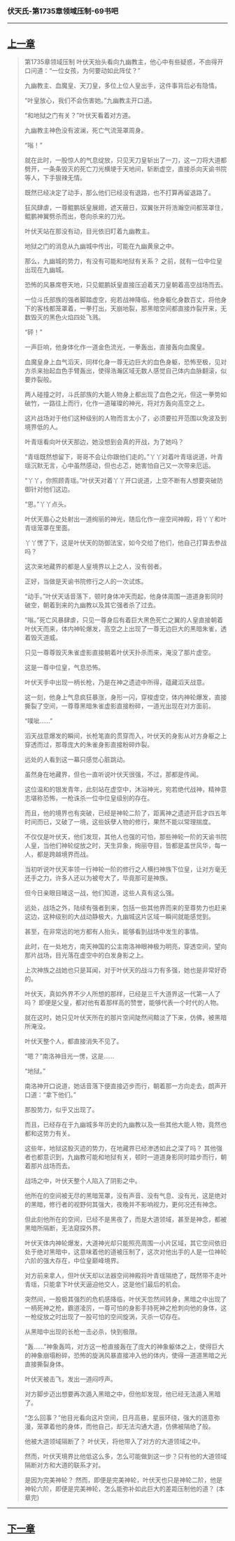 ### 伏天氏-第1735章领域压制-69书吧

--------
[上一章](./47a8cea96b815f0e8dc3c02f3dcfadce.md)
--------


>
>
>
>第1735章领域压制
>叶伏天抬头看向九幽教主，他心中有些疑惑，不由得开口问道：“一位女孩，为何要动如此阵仗？”
>
>九幽教主、血魔皇、天刀皇，多位上位人皇出手，这件事背后必有隐情。
>
>“叶皇放心，我们不会伤害她。”九幽教主开口道。
>
>“和地狱之门有关？”叶伏天看着对方道。
>
>九幽教主神色没有波澜，死亡气流笼罩周身。
>
>“嗡！”
>
>就在此时，一股惊人的气息绽放，只见天刀皇斩出了一刀，这一刀将大道都劈开，一条条毁灭的死亡刀光横埂于天地间，斩断虚空，直接杀向天谕书院等人，下手狠辣无情。
>
>既然已经决定了动手，那么他们已经没有退路，也不打算再留退路了。
>
>狂风肆虐，一尊鲲鹏妖皇展翅，遮天蔽日，双翼张开将浩瀚空间都笼罩住，鲲鹏神翼劈杀而出，卷向杀来的刀光。
>
>叶伏天站在那没有动，目光依旧盯着九幽教主。
>
>地狱之门的消息从九幽城中传出，可能在九幽黄泉之中。
>
>那么，九幽城的势力，有没有可能和地狱有关系？
>之前，就有一位中位皇出现在九幽城。
>
>恐怖的风暴席卷天地，只见鲲鹏妖皇直接压迫着天刀皇朝着高空战场而去。
>
>一位斗氏部族的强者脚踏虚空，宛若战神降临，他身躯化身数百丈，将他身下的客栈都笼罩着，一拳打出，天崩地裂，那黑暗空间都直接炸裂开来，无数毁灭的黑色火焰四处飞溅。
>
>“砰！”
>
>一声巨响，他身体化作一道金色流光，一拳轰出，直接轰向血魔皇。
>
>血魔皇身上血气滔天，同样化身一尊无边巨大的血色身躯，恐怖至极，见对方杀来抬起血色手臂轰出，使得浩瀚区域无数人感觉自己体内血脉翻滚，似要炸裂般。
>
>两人碰撞之时，斗氏部族的大能人物身上都出现了血色之光，但这一拳势如破竹，一路往上而行，化作一道璀璨的神光，将对方轰向高空之上。
>
>这片战场对于他们这种级别的人物而言太小了，必须要拉开范围以免波及到境界低的人。
>
>叶青瑶看向叶伏天那边，她没想到会真的开战，为了她吗？
>
>“青瑶既然想留下，哥哥不会让你跟他们走的。”丫丫对着叶青瑶说道，叶青瑶沉默无言，心中虽然感动，但也忐忑，她害怕自己又一次带来厄运。
>
>“丫丫，你照顾青瑶。”叶伏天对着丫丫开口说道，上空不断有人想要突破防御针对他们这边。
>
>“恩。”丫丫点头。
>
>叶伏天眉心之处射出一道绚丽的神光，随后化作一座空间神殿，将丫丫和叶青瑶笼罩在里面。
>
>丫丫愣了下，这是叶伏天的防御法宝，如今交给了他们，他自己打算去参战吗？
>
>这次来地藏界的都是人皇境界以上之人，没有弱者。
>
>正好，当做是天谕书院修行之人的一次试炼。
>
>“动手。”叶伏天话音落下，顿时身体冲天而起，他身体周围一道道身影同时破空，朝着到来的九幽教以及其它强者杀了过去。
>
>“嗡。”死亡风暴肆虐，只见一尊身后有着巨大黑色死亡之翼的人皇直接朝着叶伏天而来，体内神轮爆发，高空之上出现了一尊无边巨大的黑暗朱雀，透着毁灭道威。
>
>只见一尊尊毁灭朱雀虚影直接朝着叶伏天扑杀而来，淹没了那片虚空。
>
>这是一尊中位皇，气息恐怖。
>
>叶伏天手中出现一柄长枪，乃是在神之遗迹中所得，蕴藏滔天战意。
>
>这一刻，他身上气息疯狂暴涨，身形一闪，穿梭虚空，体内神轮爆发，直接撕裂了空间，一尊尊黑暗朱雀虚影直接粉碎，一道光出现在对方面前。
>
>“噗呲……”
>
>滔天战意爆发的瞬间，长枪笔直的贯穿而入，叶伏天的身影从对方身躯之上穿透而过，那尊庞大的朱雀身影直接粉碎炸裂。
>
>远处的人看到这一幕只感觉心脏跳动。
>
>虽然身在地藏界，但也一直听说叶伏天很强，不过，那都是传闻。
>
>这位温和的银发青年，此刻站在虚空中，沐浴神光，宛若绝代战神，精神意志堪称恐怖，一枪诛杀一位中位皇级别的存在。
>
>而且，他的境界也有突破，已经是神轮二阶了，距离神之遗迹开启才四五年时间而已，又破了一境，这些妖孽人物的修行，果然不能以常理揣度。
>
>不仅仅是叶伏天，他们发现，其他人也强的可怕，那些神轮一阶的天谕书院人皇，当他们神轮绽放之时，天生异象，绚丽夺目，皆都是盖世风华，每一人，都是跨越境界而战。
>
>当初听说叶伏天率领一行神轮一阶的修行之人横扫神族下位皇，让对方毫无还手之力，许多人还以为被夸大了，毕竟那可是神族。
>
>但今日亲眼目睹这一战，他们知道，这些人真有这么强。
>
>远处，战场之外，陆续有强者到来，包括一些其他界而来的至尊势力也赶来这边，这种级别的大战动静极大，九幽城这片区域一瞬间就能感觉到。
>
>甚至，在非常远的地方都有人抬头，能够看到战场中发生的事情。
>
>此时，在一处地方，南天神国的公主南洛神眼神极为明亮，穿透空间，望向那片战场，目光落在虚空中的白发身影之上。
>
>上次神族之战她也只是耳闻，对于叶伏天的战斗力有多强，她也是非常好奇的。
>
>叶伏天，真如外界不少人所想的那样，已经是三千大道界这一代第一人了吗？
>即便是父皇，都对他有着那样高的赞誉，能够代表一个时代的人物。
>
>就在这时，她只见叶伏天所在的那片空间陡然间黯淡了下来，仿佛，被黑暗所淹没。
>
>叶伏天整个人，都直接消失不见了。
>
>“嗯？”南洛神目光一愣，这是……
>
>“地狱。”
>
>南洛神开口说道，她话音落下便直接迈步而行，朝着那一方向走去，朗声开口道：“拿下他们。”
>
>那股势力，似乎又出现了。
>
>而且，已经存在于九幽城多年历史的九幽教以及一些其他大能人物，竟然也都和这势力有关。
>
>这些年，地狱这股灭迹的势力，在地藏界已经渗透如此之深了吗？
>其他强者也都意识到，九幽教可能和地狱有关，顿时一道道身影同时踏步而行，朝着那片战场而去。
>
>战场之中，叶伏天整个人陷入了阴影之中。
>
>他所在的空间被无尽的黑暗笼罩，没有声音、没有气息、没有光，这是绝对的黑暗，修行者的视野何其强大，夜晚并不影响视力，更何况还有神念。
>
>但此刻他所在的空间，已经不是黑夜了，而是大道领域，甚至是神念，都被黑暗所隔断，无法窥探外界。
>
>叶伏天体内神轮爆发，大道神光却只能照亮周围一小片区域，其它空间依旧处于绝对黑暗中，这意味着他的道被压制了，这次对他出手的人是一位神轮六阶的强大存在，中位皇巅峰境界。
>
>对方前来拿人，但叶伏天却以法器空间神殿将叶青瑶隔绝了，既然带不走叶青瑶，只能拿下叶伏天逼迫他交人，这是他们最后的机会。
>
>突然间，一股极其强烈的危机感降临，叶伏天忽然间转身，黑暗之中出现了一柄死神之枪，霸道凌厉，一尊可怕的身影手持死神之枪刺向他的身体，这一枪绽放之时出现了一股可怕的空间旋涡，灭杀一切存在。
>
>从黑暗中出现的长枪一击必杀，快到极限。
>
>“轰……”神象轰鸣，对方这一枪直接轰在了庞大的神象躯体之上，使得巨大的神象崩塌粉碎，恐怖的旋涡风暴直接冲入他的体内，使得一道道黑暗之光直接撕裂身体。
>
>叶伏天被击飞，发出一道闷哼声。
>
>对方脚步迈出想要再次遁入黑暗之中，但他却发现，他已经无法遁入黑暗了。
>
>“怎么回事？”他目光看向这片空间，日月高悬，星辰环绕，强大的道意弥漫，笼罩着他的身体，而他自己，却无法沟通大道，仿佛被隔绝了般。
>
>他被大道领域隔断了？
>叶伏天，将他带入了对方的大道领域之中。
>
>然而，叶伏天境界比他低这么多，怎么可能做到这一步？只有他的大道领域隔断对方和大道的联系才对。
>
>是因为完美神轮？
>然而，即便是完美神轮，叶伏天也只是神轮二阶，他是神轮六阶，即便是完美神轮，怎么能弥补如此巨大的差距压制他的道？
>(本章完)
>
>

--------
[下一章](./ea6c06feb3b6f15410e1cfb62406d510.md)
--------
